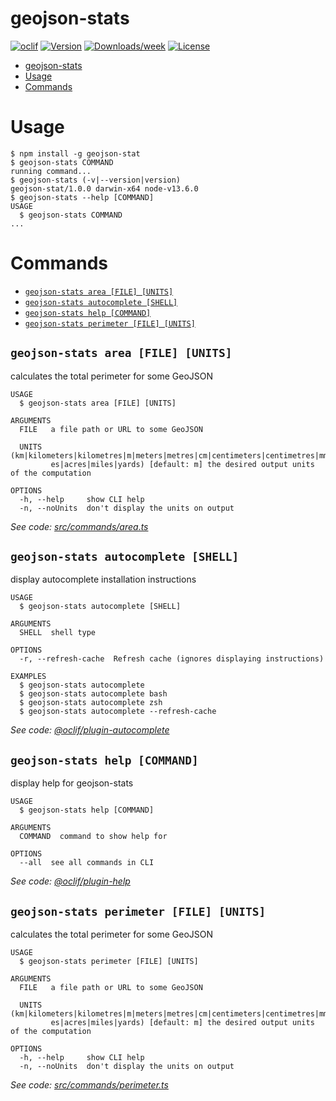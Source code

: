 # geojson-stats

[![oclif](https://img.shields.io/badge/cli-oclif-brightgreen.svg)](https://oclif.io)
[![Version](https://img.shields.io/npm/v/geojson-stats.svg)](https://npmjs.org/package/geojson-stats)
[![Downloads/week](https://img.shields.io/npm/dw/geojson-stats.svg)](https://npmjs.org/package/geojson-stats)
[![License](https://img.shields.io/npm/l/geojson-stats.svg)](https://github.com/alkamin/geojson-stats/blob/master/package.json)

<!-- toc -->
* [geojson-stats](#geojson-stats)
* [Usage](#usage)
* [Commands](#commands)
<!-- tocstop -->

# Usage

<!-- usage -->
```sh-session
$ npm install -g geojson-stat
$ geojson-stats COMMAND
running command...
$ geojson-stats (-v|--version|version)
geojson-stat/1.0.0 darwin-x64 node-v13.6.0
$ geojson-stats --help [COMMAND]
USAGE
  $ geojson-stats COMMAND
...
```
<!-- usagestop -->

# Commands

<!-- commands -->
* [`geojson-stats area [FILE] [UNITS]`](#geojson-stats-area-file-units)
* [`geojson-stats autocomplete [SHELL]`](#geojson-stats-autocomplete-shell)
* [`geojson-stats help [COMMAND]`](#geojson-stats-help-command)
* [`geojson-stats perimeter [FILE] [UNITS]`](#geojson-stats-perimeter-file-units)

## `geojson-stats area [FILE] [UNITS]`

calculates the total perimeter for some GeoJSON

```
USAGE
  $ geojson-stats area [FILE] [UNITS]

ARGUMENTS
  FILE   a file path or URL to some GeoJSON

  UNITS  (km|kilometers|kilometres|m|meters|metres|cm|centimeters|centimetres|mm|millimeters|millimetres|ft|feet|in|inch
         es|acres|miles|yards) [default: m] the desired output units of the computation

OPTIONS
  -h, --help     show CLI help
  -n, --noUnits  don't display the units on output
```

_See code: [src/commands/area.ts](https://github.com/alkamin/geojson-stats/blob/v1.0.0/src/commands/area.ts)_

## `geojson-stats autocomplete [SHELL]`

display autocomplete installation instructions

```
USAGE
  $ geojson-stats autocomplete [SHELL]

ARGUMENTS
  SHELL  shell type

OPTIONS
  -r, --refresh-cache  Refresh cache (ignores displaying instructions)

EXAMPLES
  $ geojson-stats autocomplete
  $ geojson-stats autocomplete bash
  $ geojson-stats autocomplete zsh
  $ geojson-stats autocomplete --refresh-cache
```

_See code: [@oclif/plugin-autocomplete](https://github.com/oclif/plugin-autocomplete/blob/v0.2.0/src/commands/autocomplete/index.ts)_

## `geojson-stats help [COMMAND]`

display help for geojson-stats

```
USAGE
  $ geojson-stats help [COMMAND]

ARGUMENTS
  COMMAND  command to show help for

OPTIONS
  --all  see all commands in CLI
```

_See code: [@oclif/plugin-help](https://github.com/oclif/plugin-help/blob/v3.0.1/src/commands/help.ts)_

## `geojson-stats perimeter [FILE] [UNITS]`

calculates the total perimeter for some GeoJSON

```
USAGE
  $ geojson-stats perimeter [FILE] [UNITS]

ARGUMENTS
  FILE   a file path or URL to some GeoJSON

  UNITS  (km|kilometers|kilometres|m|meters|metres|cm|centimeters|centimetres|mm|millimeters|millimetres|ft|feet|in|inch
         es|acres|miles|yards) [default: m] the desired output units of the computation

OPTIONS
  -h, --help     show CLI help
  -n, --noUnits  don't display the units on output
```

_See code: [src/commands/perimeter.ts](https://github.com/alkamin/geojson-stats/blob/v1.0.0/src/commands/perimeter.ts)_
<!-- commandsstop -->
